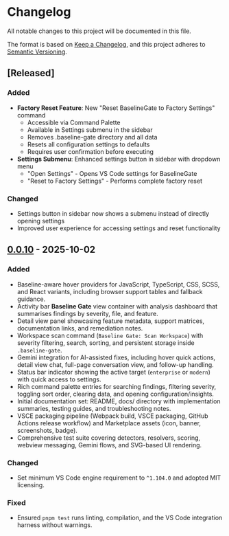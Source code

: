 # Changelog

All notable changes to this project will be documented in this file.

The format is based on [Keep a Changelog](https://keepachangelog.com/en/1.0.0/),
and this project adheres to [Semantic Versioning](https://semver.org/spec/v2.0.0.html).

## [Released]

### Added
- **Factory Reset Feature**: New "Reset BaselineGate to Factory Settings" command
  - Accessible via Command Palette
  - Available in Settings submenu in the sidebar
  - Removes .baseline-gate directory and all data
  - Resets all configuration settings to defaults
  - Requires user confirmation before executing
- **Settings Submenu**: Enhanced settings button in sidebar with dropdown menu
  - "Open Settings" - Opens VS Code settings for BaselineGate
  - "Reset to Factory Settings" - Performs complete factory reset

### Changed
- Settings button in sidebar now shows a submenu instead of directly opening settings
- Improved user experience for accessing settings and reset functionality

## [0.0.10] - 2025-10-02
### Added
- Baseline-aware hover providers for JavaScript, TypeScript, CSS, SCSS, and React variants, including browser support tables and fallback guidance.
- Activity bar **Baseline Gate** view container with analysis dashboard that summarises findings by severity, file, and feature.
- Detail view panel showcasing feature metadata, support matrices, documentation links, and remediation notes.
- Workspace scan command (`Baseline Gate: Scan Workspace`) with severity filtering, search, sorting, and persistent storage inside `.baseline-gate`.
- Gemini integration for AI-assisted fixes, including hover quick actions, detail view chat, full-page conversation view, and follow-up handling.
- Status bar indicator showing the active target (`enterprise` or `modern`) with quick access to settings.
- Rich command palette entries for searching findings, filtering severity, toggling sort order, clearing data, and opening configuration/insights.
- Initial documentation set: README, docs/ directory with implementation summaries, testing guides, and troubleshooting notes.
- VSCE packaging pipeline (Webpack build, VSCE packaging, GitHub Actions release workflow) and Marketplace assets (icon, banner, screenshots, badge).
- Comprehensive test suite covering detectors, resolvers, scoring, webview messaging, Gemini flows, and SVG-based UI rendering.

### Changed
- Set minimum VS Code engine requirement to `^1.104.0` and adopted MIT licensing.

### Fixed
- Ensured `pnpm test` runs linting, compilation, and the VS Code integration harness without warnings.

[0.0.10]: https://github.com/iflashlord/baseline-gate/releases/tag/v0.0.10
